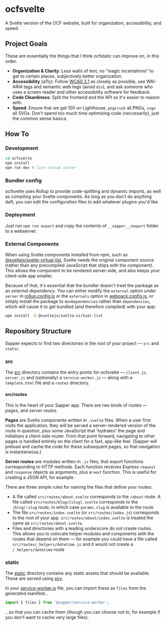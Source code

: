# ocfsvelte

A Svelte version of the OCF website, built for organization, accessibility, and speed.

## Project Goals

These are essentially the things that I think ocfstatic can improve on, in this order.

- **Organization & Clarity**: Less walls of text, no "magic incantations" to get to certain places, subjectively better organization.
- **Accessibility** (a11y): Follow [WCAG 2.1](https://www.w3.org/WAI/standards-guidelines/wcag/) as closely as possible, use WAI-ARIA tags and semantic web tags (avoid `div`), and ask someone who uses a screen reader and other accessibility software for feedback.
- **Code Cleanliness**: Split the frontend and the API so it's easier to reason with.
- **Speed**: Ensure that we get 100 on Lighthouse, `pngcrush` all PNGs, `svgo` all SVGs. Don't spend too much time optimizing code (neccesarily), just the common sense basics.

## How To

### Development

```bash
cd ocfsvelte
npm install
npm run dev # live reload server
```

### Bundler config

ocfsvelte uses Rollup to provide code-splitting and dynamic imports, as well as compiling your Svelte components. As long as you don't do anything daft, you can edit the configuration files to add whatever plugins you'd like.


### Deployment

Just run `npm run export` and copy the contents of `__sapper__/export` folder to a webserver.


### External Components

When using Svelte components installed from npm, such as [@sveltejs/svelte-virtual-list](https://github.com/sveltejs/svelte-virtual-list), Svelte needs the original component source (rather than any precompiled JavaScript that ships with the component). This allows the component to be rendered server-side, and also keeps your client-side app smaller.

Because of that, it's essential that the bundler doesn't treat the package as an *external dependency*. You can either modify the `external` option under `server` in [rollup.config.js](rollup.config.js) or the `externals` option in [webpack.config.js](webpack.config.js), or simply install the package to `devDependencies` rather than `dependencies`, which will cause it to get bundled (and therefore compiled) with your app:

```bash
npm install -D @sveltejs/svelte-virtual-list
```

## Repository Structure

Sapper expects to find two directories in the root of your project —  `src` and `static`.

### src

The [src](src) directory contains the entry points for ocfsvelte — `client.js`, `server.js` and (optionally) a `service-worker.js` — along with a `template.html` file and a `routes` directory.

#### src/routes

This is the heart of your Sapper app. There are two kinds of routes — *pages*, and *server routes*.

**Pages** are Svelte components written in `.svelte` files. When a user first visits the application, they will be served a server-rendered version of the route in question, plus some JavaScript that 'hydrates' the page and initialises a client-side router. From that point forward, navigating to other pages is handled entirely on the client for a fast, app-like feel. (Sapper will preload and cache the code for these subsequent pages, so that navigation is instantaneous.)

**Server routes** are modules written in `.js` files, that export functions corresponding to HTTP methods. Each function receives Express `request` and `response` objects as arguments, plus a `next` function. This is useful for creating a JSON API, for example.

There are three simple rules for naming the files that define your routes:

* A file called `src/routes/about.svelte` corresponds to the `/about` route. A file called `src/routes/blog/[slug].svelte` corresponds to the `/blog/:slug` route, in which case `params.slug` is available to the route
* The file `src/routes/index.svelte` (or `src/routes/index.js`) corresponds to the root of your app. `src/routes/about/index.svelte` is treated the same as `src/routes/about.svelte`.
* Files and directories with a leading underscore do *not* create routes. This allows you to colocate helper modules and components with the routes that depend on them — for example you could have a file called `src/routes/_helpers/datetime.js` and it would *not* create a `/_helpers/datetime` route

### static

The [static](static) directory contains any static assets that should be available. These are served using [sirv](https://github.com/lukeed/sirv).

In your [service-worker.js](src/service-worker.js) file, you can import these as `files` from the generated manifest...

```js
import { files } from '@sapper/service-worker';
```

...so that you can cache them (though you can choose not to, for example if you don't want to cache very large files).
